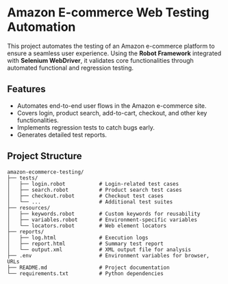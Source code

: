# Amazon E-commerce Web Testing Automation

This project automates the testing of an Amazon e-commerce platform to ensure a seamless user experience. Using the **Robot Framework** integrated with **Selenium WebDriver**, it validates core functionalities through automated functional and regression testing.

## Features

- Automates end-to-end user flows in the Amazon e-commerce site.
- Covers login, product search, add-to-cart, checkout, and other key functionalities.
- Implements regression tests to catch bugs early.
- Generates detailed test reports.

## Project Structure

```plaintext
amazon-ecommerce-testing/
├── tests/
│   ├── login.robot           # Login-related test cases
│   ├── search.robot          # Product search test cases
│   ├── checkout.robot        # Checkout test cases
│   └── ...                   # Additional test suites
├── resources/
│   ├── keywords.robot        # Custom keywords for reusability
│   ├── variables.robot       # Environment-specific variables
│   └── locators.robot        # Web element locators
├── reports/
│   ├── log.html              # Execution logs
│   ├── report.html           # Summary test report
│   └── output.xml            # XML output file for analysis
├── .env                      # Environment variables for browser, URLs
├── README.md                 # Project documentation
└── requirements.txt          # Python dependencies

